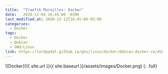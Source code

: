 ```yaml
---
title:  "Traefik Maroilles: Docker"
date:   2020-12-04 10:45:00 -0300
last_modified_at: 2020-12-12T16:45:00-05:00
categories:
  - Docker
tags:
  - Docker
  - Debian
  - GNU/Linux
link: https://lordpedal.github.io/gnu/linux/docker/debian-docker-ce/#docker-traefik-maroilles
---
```


![Docker]({{ site.url }}{{ site.baseurl }}/assets/images/Docker.png)
{: .full}